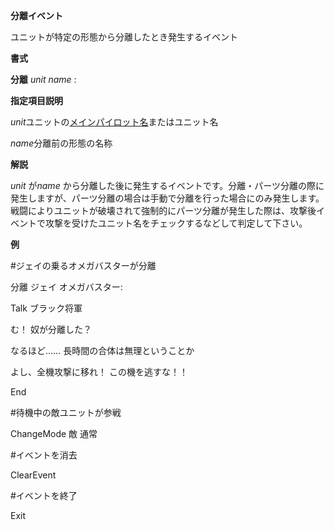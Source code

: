 **分離イベント**

ユニットが特定の形態から分離したとき発生するイベント

**書式**

**分離** *unit name* :

**指定項目説明**

*unit*ユニットの[メインパイロット名](メインパイロット名)またはユニット名

*name*分離前の形態の名称

**解説**

*unit* が*name* から分離した後に発生するイベントです。分離・パーツ分離の際に発生しますが、パーツ分離の場合は手動で分離を行った場合にのみ発生します。戦闘によりユニットが破壊されて強制的にパーツ分離が発生した際は、攻撃後イベントで攻撃を受けたユニット名をチェックするなどして判定して下さい。

**例**

#ジェイの乗るオメガバスターが分離

分離 ジェイ オメガバスター:

Talk ブラック将軍

む！ 奴が分離した？

なるほど…… 長時間の合体は無理ということか

よし、全機攻撃に移れ！ この機を逃すな！！

End

#待機中の敵ユニットが参戦

ChangeMode 敵 通常

#イベントを消去

ClearEvent

#イベントを終了

Exit
